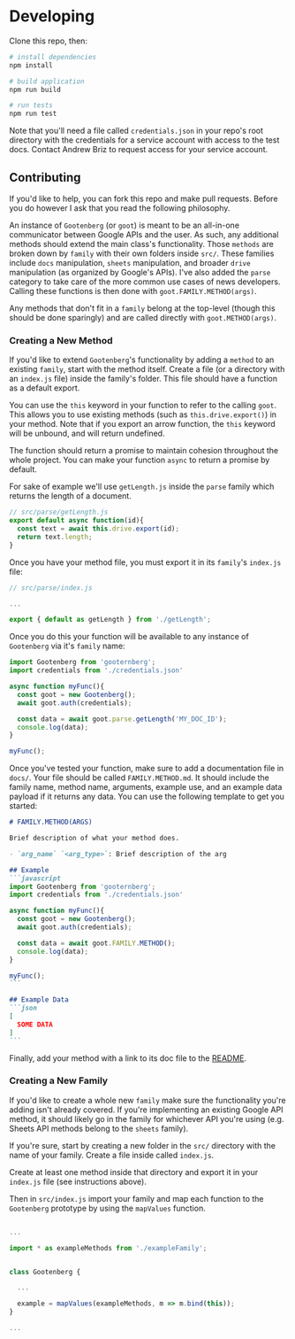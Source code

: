 # Developing

Clone this repo, then:

```bash
# install dependencies
npm install

# build application
npm run build

# run tests
npm run test
```

Note that you'll need a file called `credentials.json` in your repo's root directory with the credentials for a service account with access to the test docs. Contact Andrew Briz to request access for your service account.

## Contributing

If you'd like to help, you can fork this repo and make pull requests. Before you do however I ask that you read the following philosophy.

An instance of `Gootenberg` (or `goot`) is meant to be an all-in-one communicator between Google APIs and the user. As such, any additional methods should extend the main class's functionality. Those `methods` are broken down by `family` with their own folders inside `src/`. These families include `docs` manipulation, `sheets` manipulation, and broader `drive` manipulation (as organized by Google's APIs). I've also added the `parse` category to take care of the more common use cases of news developers. Calling these functions is then done with `goot.FAMILY.METHOD(args)`.

Any methods that don't fit in a `family` belong at the top-level (though this should be done sparingly) and are called directly with `goot.METHOD(args)`.

### Creating a New Method
If you'd like to extend `Gootenberg`'s functionality by adding a `method` to an existing `family`, start with the method itself. Create a file (or a directory with an `index.js` file) inside the family's folder. This file should have a function as a default export.

You can use the `this` keyword in your function to refer to the calling `goot`. This allows you to use existing methods (such as `this.drive.export()`) in your method. Note that if you export an arrow function, the `this` keyword will be unbound, and will return undefined.

The function should return a promise to maintain cohesion throughout the whole project. You can make your function `async` to return a promise by default.

For sake of example we'll use `getLength.js` inside the `parse` family which returns the length of a document.

```javascript
// src/parse/getLength.js
export default async function(id){
  const text = await this.drive.export(id);
  return text.length;
}
```

Once you have your method file, you must export it in its `family`'s `index.js` file:

```javascript
// src/parse/index.js

...

export { default as getLength } from './getLength';
```

Once you do this your function will be available to any instance of `Gootenberg` via it's `family` name:

```javascript
import Gootenberg from 'gooternberg';
import credentials from './credentials.json'

async function myFunc(){
  const goot = new Gootenberg();
  await goot.auth(credentials);

  const data = await goot.parse.getLength('MY_DOC_ID');
  console.log(data);
}

myFunc();
```

Once you've tested your function, make sure to add a documentation file in `docs/`. Your file should be called `FAMILY.METHOD.md`. It should include the family name, method name, arguments, example use, and an example data payload if it returns any data. You can use the following template to get you started:

````markdown
# FAMILY.METHOD(ARGS)

Brief description of what your method does.

- `arg_name` `<arg_type>`: Brief description of the arg

## Example
```javascript
import Gootenberg from 'gooternberg';
import credentials from './credentials.json'

async function myFunc(){
  const goot = new Gootenberg();
  await goot.auth(credentials);

  const data = await goot.FAMILY.METHOD();
  console.log(data);
}

myFunc();
```

## Example Data
```json
[
  SOME DATA
]
```
````

Finally, add your method with a link to its doc file to the [README](../README.md).

### Creating a New Family
If you'd like to create a whole new `family` make sure the functionality you're adding isn't already covered. If you're implementing an existing Google API method, it should likely go in the family for whichever API you're using (e.g. Sheets API methods belong to the `sheets` family).

If you're sure, start by creating a new folder in the `src/` directory with the name of your family. Create a file inside called `index.js`.

Create at least one method inside that directory and export it in your `index.js` file (see instructions above).

Then in `src/index.js` import your family and map each function to the `Gootenberg` prototype by using the `mapValues` function.

```javascript

...

import * as exampleMethods from './exampleFamily';


class Gootenberg {

  ...

  example = mapValues(exampleMethods, m => m.bind(this));
}

...

```
